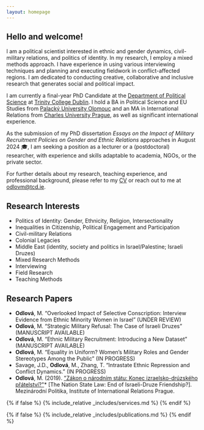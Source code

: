 ```yaml
---
layout: homepage
---
```


## Hello and welcome!
I am a political scientist interested in ethnic and gender dynamics, civil-military relations, and politics of identity. In my research, I employ a mixed methods approach. I have experience in using various interviewing techniques and planning and executing fieldwork in conflict-affected regions. I am dedicated to conducting creative, collaborative and inclusive research that generates social and political impact.

I am currently a final-year PhD Candidate at the [Department of Political Science](https://www.tcd.ie/Political_Science/) at [Trinity College Dublin](http://tcd.ie). I hold a BA in Political Science and EU Studies from [Palacký University Olomouc](https://www.upol.cz/en/) and an MA in International Relations from [Charles University Prague](https://cuni.cz/UKEN-1.html), as well as significant international experience.

As the submission of my PhD dissertation *Essays on the Impact of Military Recruitment Policies on Gender and Ethnic Relations* approaches in August 2024 🎓, I am seeking a position as a lecturer or a (postdoctoral) researcher, with experience and skills adaptable to academia, NGOs, or the private sector.

For further details about my research, teaching experience, and professional background, please refer to my <a href="assets/files/curriculum_vitae.pdf" target="_blank">CV</a> or reach out to me at <a href="mailto:odlovm@tcd.ie">odlovm@tcd.ie</a>.

## Research Interests
- Politics of Identity: Gender, Ethnicity, Religion, Intersectionality
- Inequalities in Citizenship, Political Engagement and Participation 
- Civil-military Relations
- Colonial Legacies
- Middle East (identity, society and politics in Israel/Palestine; Israeli Druzes)
- Mixed Research Methods
- Interviewing
- Field Research
- Teaching Methods

## Research Papers
- **Odlová**, M. “Overlooked Impact of Selective Conscription: Interview Evidence from Ethnic Minority Women in Israel” (UNDER REVIEW)
- **Odlová**, M. “Strategic Military Refusal: The Case of Israeli Druzes” (MANUSCRIPT AVAILABLE)
- **Odlová**, M. “Ethnic Military Recruitment: Introducing a New Dataset”  (MANUSCRIPT AVAILABLE)
- **Odlová**, M. “Equality in Uniform? Women’s Military Roles and Gender Stereotypes Among the Public” (IN PROGRESS)
- Savage, J.D., **Odlová**, M., Zhang, T. “Intrastate Ethnic Repression and Conflict Dynamics.” (IN PROGRESS)
- **Odlová**, M. (2019). ["Zákon o národním státu: Konec izraelsko-drúzského přátelství?"](https://www.iir.cz/en/zakon-o-narodnim-statu-konec-izraelsko-druzskeho-pratelstvi)* [The Nation State Law: End of Israeli-Druze Friendship?]. Mezinárodní Politika, Institute of International Relations Prague.

{% if false %}
  {% include_relative _includes/services.md %}
{% endif %}

{% if false %}
  {% include_relative _includes/publications.md %}
{% endif %}